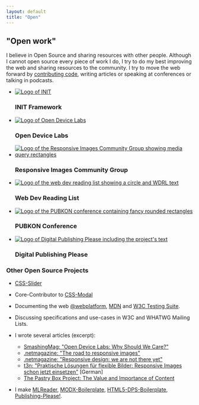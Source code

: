 ```yaml
---
layout: default
title: "Open"
---
```


## "Open work"

I believe in Open Source and sharing resources with other people. Although I cannot open source every piece of work I do, I try to do my best improving the web and sharing resources to the community. I try to move the web forward by [contributing code](http://github.com/anselmh/), writing articles or speaking at conferences or talking in podcasts.

<section class="involvement">
	<ul>
		<li>
			<a href="http://drublic.github.io/init"><img src="http://img.anselmhannemann.netdna-cdn.com/img/work/init.svg" alt="Logo of INIT"></a>
			<h3>INIT Framework</h3>
		</li>
		<li>
			<a href="http://opendevicelab.com/"><img src="http://img.anselmhannemann.netdna-cdn.com/img/work/odl-logo.svg" alt="Logo of Open Device Labs"></a>
			<h3>Open Device Labs</h3>
		</li>
		<li>
			<a href="http://responsiveimages.org/"><img src="http://img.anselmhannemann.netdna-cdn.com/img/work/ricg-icon--red.svg" alt="Logo of the Responsive Images Community Group showing media query rectangles"></a>
			<h3>Responsive Images Community Group</h3>
		</li>
		<li>
			<a href="http://wdrl.helloanselm.com/"><img src="http://img.anselmhannemann.netdna-cdn.com/img/work/wdrl-logo.svg" alt="Logo of the web dev reading list showing a circle and WDRL text"></a>
			<h3>Web Dev Reading List</h3>
		</li>
		<li>
			<a href="http://pubkon.eu/"><img src="http://img.anselmhannemann.netdna-cdn.com/img/work/PUBKON_13.svg" alt="Logo of the PUBKON conference containing fancy rounded rectangles"></a>
			<h3>PUBKON Conference</h3>
		</li>
		<li>
			<a href="http://publishing-please.com/"><img src="http://img.anselmhannemann.netdna-cdn.com/img/work/digital-publishing-please.svg" alt="Logo of Digital Publishing Please including the project's text"></a>
			<h3>Digital Publishing Please</h3>
		</li>
	</ul>
</section>

### Other Open Source Projects

- [CSS-Slider](http://helloanselm.com/css-slider/)

- Core-Contributor to [CSS-Modal](http://drublic.github.io/css-modal)

- Documenting the web [@webplatform](http://docs.webplatform.org/wiki/User:Anselm), [MDN](https://developer.mozilla.org/en-US/profiles/anselmh) and [W3C Testing Suite](http://test.csswg.org/).

- Discussing specifications and use-cases in W3C and WHATWG Mailing Lists.

- I wrote several articles (excerpt):
	- [SmashingMag: "Open Device Labs: Why Should We Care?"](http://www.smashingmagazine.com/2013/05/28/open-device-labs-why-should-we-care/)
	- [.netmagazine: "The road to responsive images"](http://www.netmagazine.com/features/road-responsive-images)
	- [.netmagazine: "Responsive design: we are not there yet"](http://www.netmagazine.com/features/responsive-design-we-are-not-there-yet)
	- [t3n: "Praktische Lösungen für flexible Bilder: Responsive Images schon jetzt einsetzen"](http://t3n.de/magazin/praktische-losungen-flexible-bilder-responsive-images-232734/) [German]
	- [The Pastry Box Project: The Value and Importance of Content](http://the-pastry-box-project.net/anselm-hannemann/2013-october-3/)
- I make [MLReader](https://chrome.google.com/webstore/detail/webstandards-mailing-list/kapkofkiggcefopeamfcpkkgfjjhmamf), [MODX-Boilerplate](https://github.com/anselmh/modx-boilerplate), [HTML5-DPS-Boilerplate](https://github.com/anselmh/HTML5-DPS-Boilerplate), [Publishing-Please!](http://publishing-please.com/).
